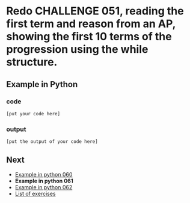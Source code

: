 # Redo CHALLENGE 051, reading the first term and reason from an AP, showing the first 10 terms of the progression using the while structure.

## Example in Python

### code

``` python
[put your code here]
```

### output

```
[put the output of your code here]
```

## Next

- [Example in python 060](../../060/python)
- **Example in python 061**
- [Example in python 062](../../062/python)
- [List of exercises](../..)
